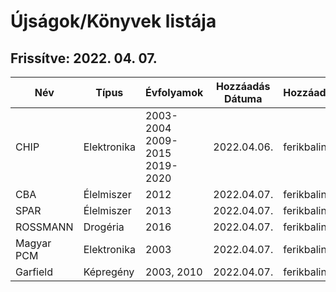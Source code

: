 # Újságok/Könyvek listája
**Frissítve: 2022. 04. 07.**
---

|Név|Típus|Évfolyamok|Hozzáadás Dátuma|Hozzáadta|
|---|-----|----------|---------------|---------|
|CHIP|Elektronika|2003-2004 2009-2015 2019-2020|2022.04.06.|ferikbalint|
|CBA|Élelmiszer|2012|2022.04.07.|ferikbalint|
|SPAR|Élelmiszer|2013|2022.04.07.|ferikbalint|
|ROSSMANN|Drogéria|2016|2022.04.07.|ferikbalint|
|Magyar PCM|Elektronika|2003|2022.04.07.|ferikbalint|
|Garfield|Képregény|2003, 2010|2022.04.07.|ferikbalint|
